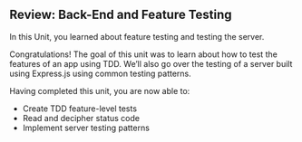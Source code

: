 ## Review: Back-End and Feature Testing

In this Unit, you learned about feature testing and testing the server.

Congratulations! The goal of this unit was to learn about how to test the features of an app using TDD. We’ll also go over the testing of a server built using Express.js using common testing patterns.

Having completed this unit, you are now able to:

- Create TDD feature-level tests
- Read and decipher status code
- Implement server testing patterns
